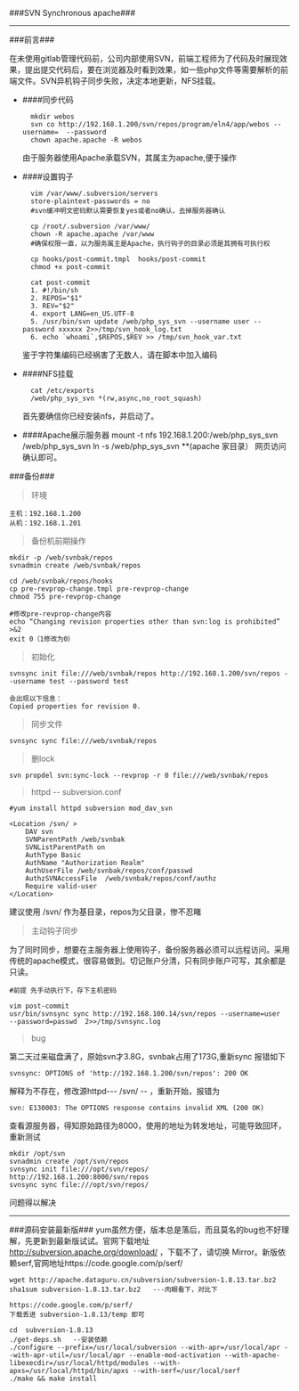 ###SVN Synchronous apache###
***

###前言###

在未使用gitlab管理代码前，公司内部使用SVN，前端工程师为了代码及时展现效果，提出提交代码后，要在浏览器及时看到效果，如一些php文件等需要解析的前端文件。SVN异机钩子同步失败，决定本地更新，NFS挂载。


* ####同步代码

		mkdir webos
		svn co http://192.168.1.200/svn/repos/program/eln4/app/webos --username=  --password
		chown apache.apache -R webos

	由于服务器使用Apache承载SVN，其属主为apache,便于操作

* ####设置钩子

		vim /var/www/.subversion/servers
 		store-plaintext-passwords = no
		#svn缓冲明文密码默认需要恢复yes或者no确认，去掉服务器确认

		cp /root/.subversion /var/www/
		chown -R apache.apache /var/www
		#确保权限一直，以为服务属主是Apache，执行钩子的目录必须是其拥有可执行权

		cp hooks/post-commit.tmpl  hooks/post-commit
		chmod +x post-commit

		cat post-commit
		1. #!/bin/sh  
		2. REPOS="$1"  
		3. REV="$2"  
		4. export LANG=en_US.UTF-8  
		5. /usr/bin/svn update /web/php_sys_svn --username user --password xxxxxx 2>>/tmp/svn_hook_log.txt  
		6. echo `whoami`,$REPOS,$REV >> /tmp/svn_hook_var.txt  

	鉴于字符集编码已经祸害了无数人，请在脚本中加入编码

* ####NFS挂载

		cat /etc/exports
		/web/php_sys_svn *(rw,async,no_root_squash)

	首先要确信你已经安装nfs，并启动了。

* ####Apache展示服务器
		mount -t nfs 192.168.1.200:/web/php_sys_svn /web/php_sys_svn
		ln -s /web/php_sys_svn **(apache 家目录）
	网页访问确认即可。


###备份###

>环境

	主机：192.168.1.200
	从机：192.168.1.201

>备份机前期操作

	mkdir -p /web/svnbak/repos
	svnadmin create /web/svnbak/repos
	
	cd /web/svnbak/repos/hooks
	cp pre-revprop-change.tmpl pre-revprop-change
	chmod 755 pre-revprop-change

	#修改pre-revprop-change内容
	echo “Changing revision properties other than svn:log is prohibited” >&2
	exit 0（1修改为0）
	
> 初始化

	svnsync init file:///web/svnbak/repos http://192.168.1.200/svn/repos --username test --password test
	
	会出现以下信息：
	Copied properties for revision 0.

>同步文件

	svnsync sync file:///web/svnbak/repos

>删lock

	svn propdel svn:sync-lock --revprop -r 0 file:///web/svnbak/repos

>httpd -- subversion.conf

	#yum install httpd subversion mod_dav_svn

	<Location /svn/ >
		DAV svn
		SVNParentPath /web/svnbak
		SVNListParentPath on
		AuthType Basic
		AuthName "Authorization Realm"
		AuthUserFile /web/svnbak/repos/conf/passwd
		AuthzSVNAccessFile  /web/svnbak/repos/conf/authz
		Require valid-user
	</Location>

建议使用 /svn/ 作为基目录，repos为父目录，惨不忍睹

>主动钩子同步

为了同时同步，想要在主服务器上使用钩子，备份服务器必须可以远程访问。采用传统的apache模式，很容易做到。切记账户分清，只有同步账户可写，其余都是只读。

	#前提 先手动执行下，存下主机密码

	vim post-commit
	usr/bin/svnsync sync http://192.168.100.14/svn/repos --username=user  --password=passwd  2>>/tmp/svnsync.log



>bug

第二天过来磁盘满了，原始svn才3.8G，svnbak占用了173G,重新sync 报错如下

	svnsync: OPTIONS of 'http://192.168.1.200/svn/repos': 200 OK 
解释为不存在，修改源httpd--- /svn/  -- ，重新开始，报错为

	svn: E130003: The OPTIONS response contains invalid XML (200 OK)	
查看源服务器，得知原始路径为8000，使用的地址为转发地址，可能导致回环，重新测试

	mkdir /opt/svn
	svnadmin create /opt/svn/repos
	svnsync init file:///opt/svn/repos/ http://192.168.1.200:8000/svn/repos
	svnsync sync file:///opt/svn/repos/

问题得以解决



***
###源码安装最新版###
yum虽然方便，版本总是落后，而且莫名的bug也不好理解，先更新到最新版试试。官网下载地址 http://subversion.apache.org/download/ ，下载不了，请切换 Mirror。新版依赖serf,官网地址https://code.google.com/p/serf/

	wget http://apache.dataguru.cn/subversion/subversion-1.8.13.tar.bz2
	sha1sum subversion-1.8.13.tar.bz2   ---肉眼看下，对比下

	https://code.google.com/p/serf/
	下载丢进 subversion-1.8.13/temp 即可

	cd  subversion-1.8.13
	./get-deps.sh   --安装依赖
	./configure --prefix=/usr/local/subversion --with-apr=/usr/local/apr --with-apr-util=/usr/local/apr --enable-mod-activation --with-apache-libexecdir=/usr/local/httpd/modules --with-apxs=/usr/local/httpd/bin/apxs --with-serf=/usr/local/serf
	./make && make install

